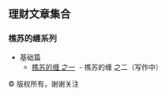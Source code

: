 ## 理财文章集合

### 樵苏的缠系列

* 基础篇
  - [樵苏的缠 之一](https://github.com/qiaosu/finance-articles/issues/1) 
  - 樵苏的缠 之二（写作中）

©️ 版权所有，谢谢关注
